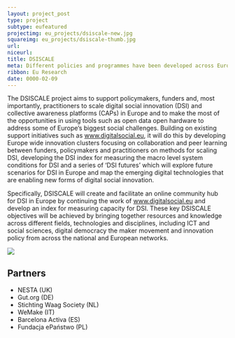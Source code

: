 ```yaml
---
layout: project_post
type: project
subtype: eufeatured
projectimg: eu_projects/dsiscale-new.jpg
squareimg: eu_projects/dsiscale-thumb.jpg
url: 
niceurl: 
title: DSISCALE 
meta: Different policies and programmes have been developed across Europe, over the last decade, to increase the permeability between science, innovation and society to render the former two better oriented towards the needs, demands and expectations of the latter. The overarching aim of SISCODE is to better understand co-creation as a bottom-up and design-driven phenomenon that is flourishing in Europe (in fab labs, living labs, social innovations, smart cities, communities and regions), to analyse favourable conditions that support its scalability and replication and to use this knowledge to cross-fertilise RRI practices and policies. 
ribbon: Eu Research
date: 0000-02-09
---
```

The DSISCALE project aims to support policymakers, funders and, most importantly, practitioners to scale digital social innovation (DSI) and collective awareness platforms (CAPs) in Europe and to make the most of the opportunities in using tools such as open data open hardware to address some of Europe’s biggest social challenges. Building on existing support initiatives such as www.digitalsocial.eu, it will do this by developing Europe wide innovation clusters focusing on collaboration and peer learning between funders, policymakers and practitioners on methods for scaling DSI, developing the DSI index for measuring the macro level system conditions for DSI and a series of ‘DSI futures’ which will explore future scenarios for DSI in Europe and map the emerging digital technologies that are enabling new forms of digital social innovation.

Specifically, DSISCALE will create and facilitate an online community hub for DSI in Europe by continuing the work of www.digitalsocial.eu and develop an index for measuring capacity for DSI.  These key DSISCALE objectives will be achieved by bringing together resources and knowledge across different fields, technologies and disciplines, including ICT and social sciences, digital democracy the maker movement and innovation policy from across the national and European networks.

<img src="{{site.baseurl}}{{ site.url }}/img/projects/eu_projects/dsiscale-1.png">

## Partners

* NESTA (UK)
* Gut.org (DE)
* Stichting Waag Society (NL)
* WeMake (IT)
* Barcelona Activa (ES)
* Fundacja ePaństwo (PL)